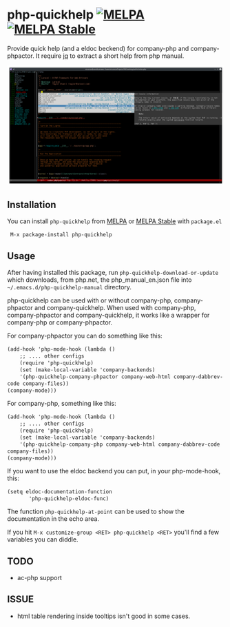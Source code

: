 # php-quickhelp [![MELPA](https://melpa.org/packages/php-quickhelp-badge.svg)](https://melpa.org/#/php-quickhelp) [![MELPA Stable](http://stable.melpa.org/packages/php-quickhelp-badge.svg)](http://stable.melpa.org/#/php-quickhelp)

Provide quick help (and a eldoc beckend) for company-php and company-phpactor.
It require [jq](https://stedolan.github.io/jq/ "Jq cmd-line json processor")
to extract a short help from php manual.

![php-quickhelp in action](php-quickhelp.png "php-quickhelp")

## Installation

You can install `php-quickhelp` from [MELPA](http://melpa.org/#/php-quickhelp)
or [MELPA Stable](http://stable.melpa.org/#/php-quickhelp) with `package.el`

```
 M-x package-install php-quickhelp
```

## Usage

After having installed this package, run `php-quickhelp-download-or-update` which
downloads, from php.net, the php_manual_en.json file
into `~/.emacs.d/php-quickhelp-manual` directory.

php-quickhelp can be used with or without company-php, company-phpactor and company-quickhelp.
When used with company-php, company-phpactor and company-quickhelp, it works
like a wrapper for company-php or company-phpactor.

For company-phpactor you can do something like this:

``` elisp
(add-hook 'php-mode-hook (lambda ()
    ;; .... other configs
    (require 'php-quickhelp)
    (set (make-local-variable 'company-backends)
    '(php-quickhelp-company-phpactor company-web-html company-dabbrev-code company-files))
(company-mode)))

```

For company-php, something like this:

``` elisp
(add-hook 'php-mode-hook (lambda ()
    ;; .... other configs
    (require 'php-quickhelp)
    (set (make-local-variable 'company-backends)
    '(php-quickhelp-company-php company-web-html company-dabbrev-code company-files))
(company-mode)))

```

If you want to use the eldoc backend you can put, in your php-mode-hook, this:

``` elisp
(setq eldoc-documentation-function
       'php-quickhelp-eldoc-func)
```

The function `php-quickhelp-at-point` can be used to
show the documentation in the echo area.

If you hit `M-x customize-group <RET> php-quickhelp <RET>` you'll
find a few variables you can diddle.

## TODO

- ac-php support

## ISSUE

- html table rendering inside tooltips isn't good in some cases.
